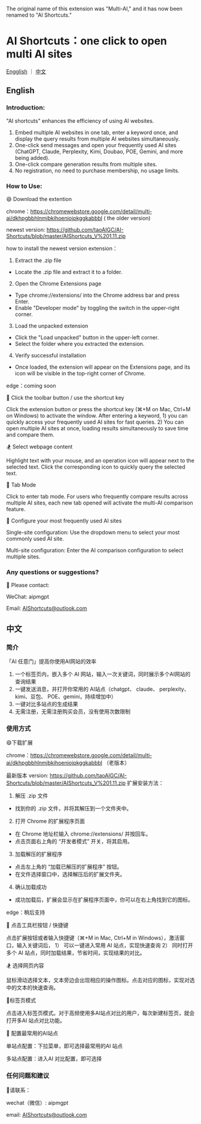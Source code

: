 
The original name of this extension was "Multi-AI," and it has now been renamed to "AI Shortcuts."



# AI Shortcuts：one click to open multi AI sites


[Engglish](https://github.com/taoAIGC/AI-Shortcuts/blob/master/README.md#english )   ｜   [中文](https://github.com/taoAIGC/AI-Shortcuts/blob/master/README.md#%E4%B8%AD%E6%96%87) 


## English 

### Introduction:

"AI shortcuts" enhances the efficiency of using AI websites.

1. Embed multiple AI websites in one tab, enter a keyword once, and display the query results from multiple AI websites simultaneously.
2. One-click send messages and open your frequently used AI sites (ChatGPT, Claude, Perplexity, Kimi, Doubao, POE, Gemini, and more being added).
3. One-click compare generation results from multiple sites.
4. No registration, no need to purchase membership, no usage limits.

### How to Use:

😄 Download the extention

chrome：https://chromewebstore.google.com/detail/multi-ai/dkhpgbbhlnmjbkihoeniojpkggkabbbl ( the older version)

newest version: https://github.com/taoAIGC/AI-Shortcuts/blob/master/AIShortcuts_V%201.11.zip

how to install the newest version extension：
1. Extract the .zip file
- Locate the .zip file and extract it to a folder.
2. Open the Chrome Extensions page
- Type chrome://extensions/ into the Chrome address bar and press Enter.
-  Enable "Developer mode" by toggling the switch in the upper-right corner.
3. Load the unpacked extension
- Click the "Load unpacked" button in the upper-left corner.
- Select the folder where you extracted the extension.
4. Verify successful installation
- Once loaded, the extension will appear on the Extensions page, and its icon will be visible in the top-right corner of Chrome.


edge：coming soon

🤖 Click the toolbar button / use the shortcut key

Click the extension button or press the shortcut key (⌘+M on Mac, Ctrl+M on Windows) to activate the window. After entering a keyword, 1) you can quickly access your frequently used AI sites for fast queries. 2) You can open multiple AI sites at once, loading results simultaneously to save time and compare them.

🏂 Select webpage content

Highlight text with your mouse, and an operation icon will appear next to the selected text. Click the corresponding icon to quickly query the selected text.

🎉 Tab Mode

Click to enter tab mode. For users who frequently compare results across multiple AI sites, each new tab opened will activate the multi-AI comparison feature.

🔨 Configure your most frequently used AI sites

Single-site configuration: Use the dropdown menu to select your most commonly used AI site.

Multi-site configuration: Enter the AI comparison configuration to select multiple sites.

### Any questions or suggestions?

💌 Please contact:

WeChat: aipmgpt

Email: AIShortcuts@outlook.com


## 中文 


### 简介

「AI 任意门」提高你使用AI网站的效率

1. 一个标签页内，嵌入多个 AI 网站，输入一次关键词，同时展示多个AI网站的查询结果
2. 一键发送消息，并打开你常用的 AI站点（chatgpt、 claude、 perplexity、kimi、豆包、 POE、gemini，持续增加中）
3. 一键对比多站点的生成结果
4. 无需注册，无需注册购买会员，没有使用次数限制

### 使用方式

😄下载扩展

chrome：https://chromewebstore.google.com/detail/multi-ai/dkhpgbbhlnmjbkihoeniojpkggkabbbl （老版本）

最新版本 version: https://github.com/taoAIGC/AI-Shortcuts/blob/master/AIShortcuts_V%201.11.zip
扩展安装方法：

1. 解压 .zip 文件
- 找到你的 .zip 文件，并将其解压到一个文件夹中。
2. 打开 Chrome 的扩展程序页面
- 在 Chrome 地址栏输入 chrome://extensions/ 并按回车。
- 点击页面右上角的 “开发者模式” 开关，将其启用。
3. 加载解压的扩展程序
- 点击左上角的 “加载已解压的扩展程序” 按钮。
- 在文件选择窗口中，选择解压后的扩展文件夹。
4. 确认加载成功
- 成功加载后，扩展会显示在扩展程序页面中，你可以在右上角找到它的图标。



edge：稍后支持


🤖 点击工具栏按钮 / 快捷键

点击扩展按钮或者输入快捷键（⌘+M in Mac, Ctrl+M in Windows），激活窗口，输入关键词后， 1） 可以一键进入常用 AI 站点，实现快速查询 2） 同时打开多个 AI 站点，同时加载结果，节省时间，实现结果的对比。

🏂 选择网页内容

鼠标滑动选择文本，文本旁边会出现相应的操作图标。点击对应的图标，实现对选中的文本的快速查询。

🎉标签页模式

点击进入标签页模式。对于高频使用多AI站点对比的用户，每次新建标签页，就会打开多AI 站点对比功能。

🔨 配置最常用的AI站点

单站点配置：下拉菜单，即可选择最常用的AI 站点

多站点配置：进入AI 对比配置，即可选择


### 任何问题和建议

💌请联系：

wechat（微信）: aipmgpt

email: AIShortcuts@outlook.com
